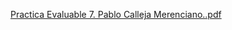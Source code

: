 [Practica Evaluable 7. Pablo Calleja Merenciano..pdf](https://github.com/Pacame2411/JSDOC/files/14387750/Practica.Evaluable.7.Pablo.Calleja.Merenciano.pdf)
